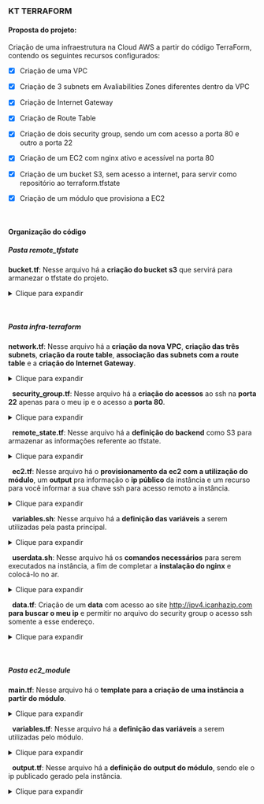 ### KT TERRAFORM

#### Proposta do projeto:
Criação de uma infraestrutura na Cloud AWS a partir do código TerraForm, contendo os seguintes recursos configurados:
-[x] Criação de uma VPC
-[x] Criação de 3 subnets em Avaliabilities Zones diferentes dentro da VPC
-[x] Criação de Internet Gateway
-[x] Criação de Route Table
-[x] Criação de dois security group, sendo um com acesso a porta 80 e outro a porta 22
-[x] Criação de um EC2 com nginx ativo e acessível na porta 80
-[x] Criação de um bucket S3, sem acesso a internet, para servir como repositório ao terraform.tfstate
-[x] Criação de um módulo que provisiona a EC2


&nbsp;
#### Organização do código

##### **Pasta remote_tfstate**
**bucket.tf**: Nesse arquivo há a **criação do bucket s3** que servirá para armanezar o tfstate do projeto.
<details><summary>Clique para expandir</summary>

```

provider "aws" {
  version = "~> 3.0"
  region  = "sa-east-1"
}

data "aws_caller_identity" "current" {}

resource "aws_s3_bucket" "remotestate" {
  bucket = "tfstate-${data.aws_caller_identity.current.account_id}"

  tags = {
    Name        = "Remote State"
    Environment = "Dev"
  }

  versioning {
    enabled = true
  }
}

resource "aws_s3_bucket_public_access_block" "block_public_acess" {
  bucket = aws_s3_bucket.remotestate.id

  block_public_acls   = true
  block_public_policy = true
}

output "remote_state_bucket" {
  value = aws_s3_bucket.remotestate.bucket
}

output "remote_state_bucket_arn" {
  value = aws_s3_bucket.remotestate.arn
}

```
</details>


&nbsp;
##### Pasta infra-terraform
**network.tf**: Nesse arquivo há a **criação da nova VPC**, **criação das três subnets**, **criação da route table**, **associação das subnets com a route table** e a **criação do Internet Gateway**.


<details><summary>Clique para expandir</summary>

```
resource "aws_vpc" "main" {
  cidr_block = "10.0.0.0/16"
  tags = {
    Name = "Nova VPC"
  }
}


resource "aws_route_table" "main_RT" {
  vpc_id = aws_vpc.main.id
  route = [
    {
      carrier_gateway_id         = ""
      cidr_block                 = "0.0.0.0/0"
      destination_prefix_list_id = ""
      egress_only_gateway_id     = ""
      gateway_id                 = aws_internet_gateway.igw.id
      instance_id                = ""
      ipv6_cidr_block            = ""
      local_gateway_id           = ""
      nat_gateway_id             = ""
      network_interface_id       = ""
      transit_gateway_id         = ""
      vpc_endpoint_id            = ""
      vpc_peering_connection_id  = ""
    }
  ]
  tags = {
    Name = "Main Route table"
  }
}

resource "aws_subnet" "subnet1" {
  vpc_id            = aws_vpc.main.id
  cidr_block        = "10.0.1.0/24"
  availability_zone = "sa-east-1a"

  tags = {
    Name = "subnet1"
  }
}

resource "aws_route_table_association" "subnet1_association" {
  subnet_id      = aws_subnet.subnet1.id
  route_table_id = aws_route_table.main_RT.id
}

resource "aws_subnet" "subnet2" {
  vpc_id            = aws_vpc.main.id
  cidr_block        = "10.0.2.0/24"
  availability_zone = "sa-east-1b"

  tags = {
    Name = "subnet 2"
  }
}

resource "aws_route_table_association" "subnet2_association" {
  subnet_id      = aws_subnet.subnet2.id
  route_table_id = aws_route_table.main_RT.id
}

resource "aws_subnet" "subnet3" {
  vpc_id            = aws_vpc.main.id
  cidr_block        = "10.0.3.0/24"
  availability_zone = "sa-east-1c"

  tags = {
    Name = "subnet 3"
  }
}

resource "aws_route_table_association" "subnet3_association" {
  subnet_id      = aws_subnet.subnet3.id
  route_table_id = aws_route_table.main_RT.id
}

resource "aws_internet_gateway" "igw" {
  vpc_id = aws_vpc.main.id
  tags = {
    Name = "Internet gateway"
  }
}
```
</p>
</details>


&nbsp;
**security_group.tf**: Nesse arquivo há a **criação do acessos** ao ssh na **porta 22** apenas para o meu ip e o acesso a **porta 80**.
<details><summary>Clique para expandir</summary>

```
resource "aws_security_group" "acesso-ssh" {
  name        = "acesso-ssh"
  description = "acesso-ssh"
  vpc_id      = aws_vpc.main.id

  ingress {
    description = "TLS from VPC"
    from_port   = 22
    to_port     = 22
    protocol    = "tcp"
    cidr_blocks = ["${chomp(data.http.myip.body)}/32"]
    #ipv6_cidr_blocks = [aws_vpc.main.ipv6_cidr_block]
  }

  egress = [
    {
      from_port        = 0
      to_port          = 0
      protocol         = "-1"
      cidr_blocks      = ["0.0.0.0/0"]
      ipv6_cidr_blocks = [],
      prefix_list_ids  = null,
      security_groups : null,
      self : null,
      description : "Libera dados da rede interna"
    }
  ]
}

resource "aws_security_group" "acesso-porta80" {
  name        = "acesso-porta80"
  description = "Acesso a porta HTTP"
  vpc_id      = aws_vpc.main.id

  ingress {
    description = "HTTP from VPC"
    from_port   = 80
    to_port     = 80
    protocol    = "tcp"
    cidr_blocks = ["0.0.0.0/0"]
    #ipv6_cidr_blocks = [aws_vpc.main.ipv6_cidr_block]
  }

  egress = [
    {
      from_port        = 0
      to_port          = 0
      protocol         = "-1"
      cidr_blocks      = ["0.0.0.0/0"]
      ipv6_cidr_blocks = [],
      prefix_list_ids  = null,
      security_groups : null,
      self : null,
      description : "Libera dados da rede interna"
    }
  ]
}
```
</p>
</details>


&nbsp;
**remote_state.tf**: Nesse arquivo há a **definição do backend** como S3 para armazenar as informações referente ao tfstate.
<details><summary>Clique para expandir</summary>

```
terraform {
  backend "s3" {
    bucket = "tfstate-979937110395"
    key    = "state/terraform.tfstate"
    region = "sa-east-1"
  }
}
```
</p>
</details>


&nbsp;
**ec2.tf**: Nesse arquivo há o **provisionamento da ec2 com a utilização do módulo**, um **output** pra informação o **ip público** da instância e um recurso para você informar a sua chave ssh para acesso remoto a instância.

<details><summary>Clique para expandir</summary>

```
provider "aws" {
  version = "~> 3.0"
  region  = "sa-east-1"
}

resource "aws_key_pair" "julio-key2" {
  key_name   = "julio-key2"
  public_key = file("C:/Users/Julio Leite/.ssh/id_rsa.pub")
}

module "instancia_ec2" {
  source                      = "./ec2_module"
  amis                         = var.amis
  instance_type               = var.instance_type
  key_name                    = aws_key_pair.julio-key2.key_name
  associate_public_ip_address = true
  vpc_security_group_ids      = ["${aws_security_group.acesso-ssh.id}", "${aws_security_group.acesso-porta80.id}"]
  subnet_id                   = aws_subnet.subnet1.id
  user_data                   = file("userdata.sh")

  tags = {
    Terraform   = "true"
    Environment = "dev"
  }
}

output "public_ip" {
  value       = module.instancia_ec2.public_ip
  description = "Mostra o IP publico da maquina criada."
  depends_on = [module.instancia_ec2]
}
```
</p>
</details>


&nbsp;
**variables.sh**: Nesse arquivo há a **definição das variáveis** a serem utilizadas pela pasta principal.

<details><summary>Clique para expandir</summary>

```
variable "instance_type" {
  type    = string
  default = "t2.micro"
}

variable "amis" {
  type = string
  default = "ami-07b5a89195c6932c8"
}

variable "key_name" {
  type    = string
  default = "julio-key2"
}
```
</p>
</details>


&nbsp;
**userdata.sh**: Nesse arquivo há os **comandos necessários** para serem executados na instância, a fim de completar a **instalação do nginx** e colocá-lo no ar.

<details><summary>Clique para expandir</summary>

```
#!/bin/bash
sudo apt update -y
sudo apt install nginx -y 
sudo systemctl enable nginx
echo "<h1>Deployed via Terraform</h1>" | sudo tee /var/www/html/index.nginx-debian.html
sudo systemctl start nginx
```
</p>
</details>


&nbsp;
**data.tf**: Criação de um **data** com acesso ao site http://ipv4.icanhazip.com **para buscar o meu ip** e permitir no arquivo do security group o acesso ssh somente a esse endereço.

<details><summary>Clique para expandir</summary>

```
data "http" "myip" {
  url = "http://ipv4.icanhazip.com" # outra opção "https://ifconfig.me"
}
```
</p>
</details>


&nbsp;
##### Pasta ec2_module
**main.tf**: Nesse arquivo há o **template para a criação de uma instância a partir do módulo**.

<details><summary>Clique para expandir</summary>

```
resource "aws_instance" "this" {
    ami  = var.amis
    instance_type = var.instance_type
    key_name = var.key_name
    associate_public_ip_address = var.associate_public_ip_address
    vpc_security_group_ids = var.vpc_security_group_ids
    subnet_id = var.subnet_id
    user_data = var.user_data
}
```
</p>
</details>


&nbsp;
**variables.tf**: Nesse arquivo há a **definição das variáveis** a serem utilizadas pelo módulo.

<details><summary>Clique para expandir</summary>

```

variable "instance_type" {
  type    = string
  default = "t2.micro"
}

variable "amis" {
  type = string
}

variable "key_name" {
  type    = string
}

variable "associate_public_ip_address"  {
    type  = bool
    default = true
}

variable "vpc_security_group_ids" {
    type  = list 
    default = [""]
}

variable "subnet_id" {
    type  = string
    default = null
}

variable "user_data" {
    type  = string
    default = ""
}

variable "tags" {
    type  = map(string)
    default = {
        Terraform = ""
        Environment = ""
    }
}
```
</p>
</details>


&nbsp;
**output.tf**: Nesse arquivo há a **definição do output do módulo**, sendo ele o ip publicado gerado pela instância.

<details><summary>Clique para expandir</summary>

```
output "public_ip" {
  value       = "${aws_instance.this.public_ip}"
  description = "Mostra o IP privados da maquina criada."
}
```
</p>
</details>

